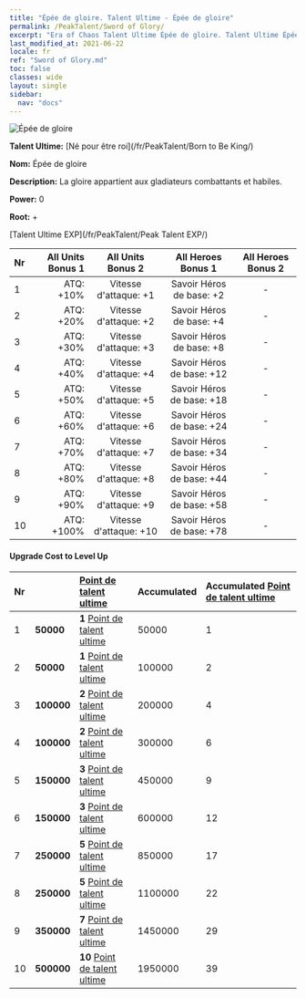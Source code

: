 ```yaml
---
title: "Épée de gloire. Talent Ultime - Épée de gloire"
permalink: /PeakTalent/Sword of Glory/
excerpt: "Era of Chaos Talent Ultime Épée de gloire. Talent Ultime Épée de gloire. Épée de gloire"
last_modified_at: 2021-06-22
locale: fr
ref: "Sword of Glory.md"
toc: false
classes: wide
layout: single
sidebar:
  nav: "docs"
---
```


  ![Épée de gloire](/images/pt/talent_4201.png)

  **Talent Ultime:** [Né pour être roi](/fr/PeakTalent/Born to Be King/)

  **Nom:** Épée de gloire

  **Description:** La gloire appartient aux gladiateurs combattants et habiles.

  **Power:** 0

  **Root:** +

  [Talent Ultime EXP](/fr/PeakTalent/Peak Talent EXP/)

  | Nr | All Units Bonus 1 | All Units Bonus 2 | All Heroes Bonus 1 | All Heroes Bonus 2 |
  |:---|--------------:|:-------------:|:-------------:|:-------------:|
  | 1 | ATQ: +10% | Vitesse d'attaque: +1 | Savoir Héros de base: +2 | - |
  | 2 | ATQ: +20% | Vitesse d'attaque: +2 | Savoir Héros de base: +4 | - |
  | 3 | ATQ: +30% | Vitesse d'attaque: +3 | Savoir Héros de base: +8 | - |
  | 4 | ATQ: +40% | Vitesse d'attaque: +4 | Savoir Héros de base: +12 | - |
  | 5 | ATQ: +50% | Vitesse d'attaque: +5 | Savoir Héros de base: +18 | - |
  | 6 | ATQ: +60% | Vitesse d'attaque: +6 | Savoir Héros de base: +24 | - |
  | 7 | ATQ: +70% | Vitesse d'attaque: +7 | Savoir Héros de base: +34 | - |
  | 8 | ATQ: +80% | Vitesse d'attaque: +8 | Savoir Héros de base: +44 | - |
  | 9 | ATQ: +90% | Vitesse d'attaque: +9 | Savoir Héros de base: +58 | - |
  | 10 | ATQ: +100% | Vitesse d'attaque: +10 | Savoir Héros de base: +78 | - |


#### Upgrade Cost to Level Up

  | Nr | <i class="fas fa-coins"/> | [Point de talent ultime](/ItemsFR/con_934/) | Accumulated <i class="fas fa-coins"/> | Accumulated [Point de talent ultime](/ItemsFR/con_934/) |
  |:---|:--------------|:-------------|:-------------|:-------------|
  | 1 | **50000** | **1** [Point de talent ultime](/ItemsFR/con_934/) | 50000 | 1 |
  | 2 | **50000** | **1** [Point de talent ultime](/ItemsFR/con_934/) | 100000 | 2 |
  | 3 | **100000** | **2** [Point de talent ultime](/ItemsFR/con_934/) | 200000 | 4 |
  | 4 | **100000** | **2** [Point de talent ultime](/ItemsFR/con_934/) | 300000 | 6 |
  | 5 | **150000** | **3** [Point de talent ultime](/ItemsFR/con_934/) | 450000 | 9 |
  | 6 | **150000** | **3** [Point de talent ultime](/ItemsFR/con_934/) | 600000 | 12 |
  | 7 | **250000** | **5** [Point de talent ultime](/ItemsFR/con_934/) | 850000 | 17 |
  | 8 | **250000** | **5** [Point de talent ultime](/ItemsFR/con_934/) | 1100000 | 22 |
  | 9 | **350000** | **7** [Point de talent ultime](/ItemsFR/con_934/) | 1450000 | 29 |
  | 10 | **500000** | **10** [Point de talent ultime](/ItemsFR/con_934/) | 1950000 | 39 |
